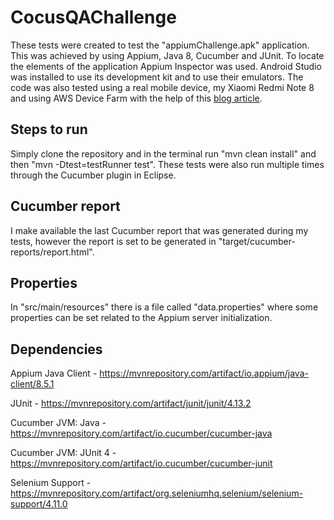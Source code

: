 # CocusQAChallenge

These tests were created to test the "appiumChallenge.apk" application. This was achieved by using Appium, Java 8, Cucumber and JUnit. To locate the elements of the application Appium Inspector was used. Android Studio was installed to use its development kit and to use their emulators. The code was also tested using a real mobile device, my Xiaomi Redmi Note 8 and using AWS Device Farm with the help of this [blog article](https://aws.amazon.com/blogs/mobile/testing-mobile-apps-with-cucumber-and-appium-through-testng-on-aws-device-farm/).

## Steps to run

Simply clone the repository and in the terminal run "mvn clean install" and then "mvn -Dtest=testRunner test". These tests were also run multiple times through the Cucumber plugin in Eclipse.

## Cucumber report

I make available the last Cucumber report that was generated during my tests, however the report is set to be generated in "target/cucumber-reports/report.html".

## Properties

In "src/main/resources" there is a file called "data.properties" where some properties can be set related to the Appium server initialization.

## Dependencies

Appium Java Client - https://mvnrepository.com/artifact/io.appium/java-client/8.5.1

JUnit - https://mvnrepository.com/artifact/junit/junit/4.13.2

Cucumber JVM: Java - https://mvnrepository.com/artifact/io.cucumber/cucumber-java

Cucumber JVM: JUnit 4 - https://mvnrepository.com/artifact/io.cucumber/cucumber-junit

Selenium Support - https://mvnrepository.com/artifact/org.seleniumhq.selenium/selenium-support/4.11.0

